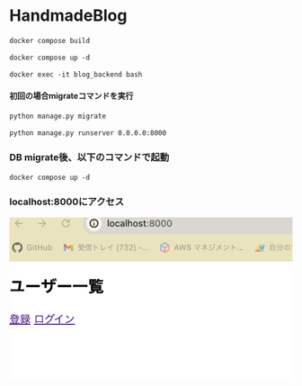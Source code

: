 # HandmadeBlog

``````
docker compose build
``````

```
docker compose up -d
```

```
docker exec -it blog_backend bash
```

#### 初回の場合migrateコマンドを実行
```
python manage.py migrate
```


```
python manage.py runserver 0.0.0.0:8000
```

### DB migrate後、以下のコマンドで起動

```
docker compose up -d
```

### localhost:8000にアクセス
<img src="blog_initail.png">